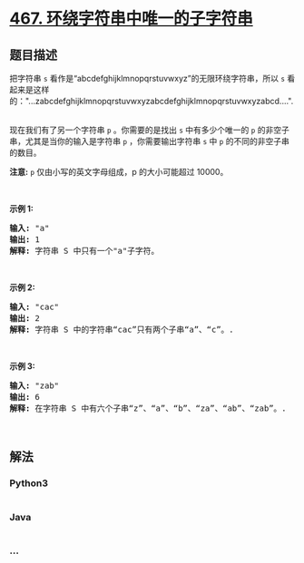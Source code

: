 # [467. 环绕字符串中唯一的子字符串](https://leetcode-cn.com/problems/unique-substrings-in-wraparound-string)

## 题目描述
<!-- 这里写题目描述 -->
<p>把字符串 <code>s</code> 看作是&ldquo;abcdefghijklmnopqrstuvwxyz&rdquo;的无限环绕字符串，所以&nbsp;<code>s</code> 看起来是这样的：&quot;...zabcdefghijklmnopqrstuvwxyzabcdefghijklmnopqrstuvwxyzabcd....&quot;.&nbsp;</p>

<p>现在我们有了另一个字符串 <code>p</code> 。你需要的是找出 <code>s</code> 中有多少个唯一的 <code>p</code> 的非空子串，尤其是当你的输入是字符串 <code>p</code> ，你需要输出字符串&nbsp;<code>s</code> 中 <code>p</code> 的不同的非空子串的数目。&nbsp;</p>

<p><strong>注意:</strong> <code>p</code>&nbsp;仅由小写的英文字母组成，p 的大小可能超过 10000。</p>

<p>&nbsp;</p>

<p><strong>示例&nbsp;1:</strong></p>

<pre>
<strong>输入:</strong> &quot;a&quot;
<strong>输出:</strong> 1
<strong>解释:</strong> 字符串 S 中只有一个&quot;a&quot;子字符。
</pre>

<p>&nbsp;</p>

<p><strong>示例 2:</strong></p>

<pre>
<strong>输入:</strong> &quot;cac&quot;
<strong>输出:</strong> 2
<strong>解释:</strong> 字符串 S 中的字符串&ldquo;cac&rdquo;只有两个子串&ldquo;a&rdquo;、&ldquo;c&rdquo;。.
</pre>

<p>&nbsp;</p>

<p><strong>示例 3:</strong></p>

<pre>
<strong>输入:</strong> &quot;zab&quot;
<strong>输出:</strong> 6
<strong>解释:</strong> 在字符串 S 中有六个子串&ldquo;z&rdquo;、&ldquo;a&rdquo;、&ldquo;b&rdquo;、&ldquo;za&rdquo;、&ldquo;ab&rdquo;、&ldquo;zab&rdquo;。.
</pre>

<p>&nbsp;</p>



## 解法
<!-- 这里可写通用的实现逻辑 -->


### Python3
<!-- 这里可写当前语言的特殊实现逻辑 -->

```python

```

### Java
<!-- 这里可写当前语言的特殊实现逻辑 -->

```java

```

### ...
```

```
